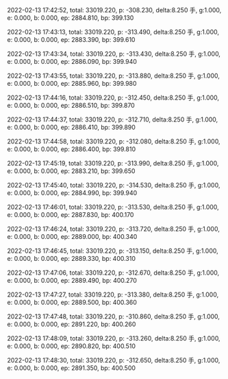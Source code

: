 2022-02-13 17:42:52, total: 33019.220, p: -308.230, delta:8.250 手, g:1.000, e: 0.000, b: 0.000, ep: 2884.810, bp: 399.130

2022-02-13 17:43:13, total: 33019.220, p: -313.490, delta:8.250 手, g:1.000, e: 0.000, b: 0.000, ep: 2883.390, bp: 399.610

2022-02-13 17:43:34, total: 33019.220, p: -313.430, delta:8.250 手, g:1.000, e: 0.000, b: 0.000, ep: 2886.090, bp: 399.940

2022-02-13 17:43:55, total: 33019.220, p: -313.880, delta:8.250 手, g:1.000, e: 0.000, b: 0.000, ep: 2885.960, bp: 399.980

2022-02-13 17:44:16, total: 33019.220, p: -312.450, delta:8.250 手, g:1.000, e: 0.000, b: 0.000, ep: 2886.510, bp: 399.870

2022-02-13 17:44:37, total: 33019.220, p: -312.710, delta:8.250 手, g:1.000, e: 0.000, b: 0.000, ep: 2886.410, bp: 399.890

2022-02-13 17:44:58, total: 33019.220, p: -312.080, delta:8.250 手, g:1.000, e: 0.000, b: 0.000, ep: 2886.400, bp: 399.810

2022-02-13 17:45:19, total: 33019.220, p: -313.990, delta:8.250 手, g:1.000, e: 0.000, b: 0.000, ep: 2883.210, bp: 399.650

2022-02-13 17:45:40, total: 33019.220, p: -314.530, delta:8.250 手, g:1.000, e: 0.000, b: 0.000, ep: 2884.990, bp: 399.940

2022-02-13 17:46:01, total: 33019.220, p: -313.530, delta:8.250 手, g:1.000, e: 0.000, b: 0.000, ep: 2887.830, bp: 400.170

2022-02-13 17:46:24, total: 33019.220, p: -313.720, delta:8.250 手, g:1.000, e: 0.000, b: 0.000, ep: 2889.000, bp: 400.340

2022-02-13 17:46:45, total: 33019.220, p: -313.150, delta:8.250 手, g:1.000, e: 0.000, b: 0.000, ep: 2889.330, bp: 400.310

2022-02-13 17:47:06, total: 33019.220, p: -312.670, delta:8.250 手, g:1.000, e: 0.000, b: 0.000, ep: 2889.490, bp: 400.270

2022-02-13 17:47:27, total: 33019.220, p: -313.380, delta:8.250 手, g:1.000, e: 0.000, b: 0.000, ep: 2889.500, bp: 400.360

2022-02-13 17:47:48, total: 33019.220, p: -310.860, delta:8.250 手, g:1.000, e: 0.000, b: 0.000, ep: 2891.220, bp: 400.260

2022-02-13 17:48:09, total: 33019.220, p: -313.260, delta:8.250 手, g:1.000, e: 0.000, b: 0.000, ep: 2890.820, bp: 400.510

2022-02-13 17:48:30, total: 33019.220, p: -312.650, delta:8.250 手, g:1.000, e: 0.000, b: 0.000, ep: 2891.350, bp: 400.500